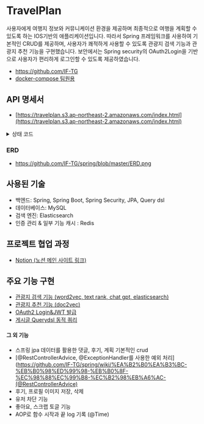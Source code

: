 
# TravelPlan

사용자에게 여행지 정보와 커뮤니케이션 환경을 제공하며 최종적으로 여행을 계획할 수 있도록 하는 IOS기반의 애플리케이션입니다. 따라서 Spring 프레임워크를 사용하여 기본적인 CRUD를 제공하며, 사용자가 쾌적하게 사용할 수 있도록 관광지 검색 기능과 관광지 추천 기능을 구현했습니다. 보안에서는 Spring security의 OAuth2Login을 기반으로 사용자가 편리하게 로그인할 수 있도록 제공하였습니다.
 - https://github.com/IF-TG
 - [docker-compose 팀원용](https://github.com/IF-TG/spring/wiki/docker%E2%80%90compose-(%ED%8C%80%EC%9B%90%EC%9A%A9))
## API 명세서
 - [https://travelplan.s3.ap-northeast-2.amazonaws.com/index.html](https://travelplan.s3.ap-northeast-2.amazonaws.com/index.html)
   
<details>
  <summary>상태 코드</summary>
 
| HttpStatus           | 에러 코드 | 메시지                                              | enum                 |
|----------------------|------------|---------------------------------------------------|-----------------------|
| OK                   | 0000       | SUCCESS                                           | SUCCESS               |
| BAD_REQUEST          | 2001       | 알 수 없는 컨텐츠 타입                             | INVALID_CONTENT_TYPE_ID |
| NOT_FOUND            | 2011       | 삭제되었거나 알 수 없는 댓글입니다.                    | NOT_FOUND_COMMENT     |
| NOT_FOUND            | 2012       | 삭제되었거나 알 수 없는 글입니다.                     | NOT_FOUND_POST        |
| NOT_FOUND            | 2013       | 이미 삭제된 댓글입니다.                              | IS_ALREADY_DELETE     |
| NOT_FOUND            | 2014       | 알 수 없는 컨텐츠입니다.                             | NOT_FOUND_CONTENT     |
| NOT_FOUND            | 4000       | 알 수 없는 사용자                                   | NOT_FOUND_USER        |
| UNAUTHORIZED         | 4001       | 로그인이 만료되었습니다.                             | EXPIRED_LOGIN         |
| UNAUTHORIZED         | 4002       | 로그인 유지 시간 만료되었습니다.                      | EXPIRED_TOKEN         |
| UNAUTHORIZED         | 4003       | 유효하지 않는 접근입니다.                             | NOT_VALID_TOKEN       |
| CONFLICT             | 4005       | 중복된 닉네임입니다.                                  | DUPLICATE_NICKNAME    |
| FORBIDDEN            | 4444       | 잘못된 접근입니다.                                   | AUTHENTICATION_FAILED |
| FORBIDDEN            | 4445       | 권한이 없습니다.                                    | AUTHORITY_FAILED      |
| BAD_REQUEST          | 4008       | 유효하지 않은 날짜 형식입니다.                        | INVALID_DATE_FORMAT   |
| BAD_REQUEST          | 4006       | 지원하지 않는 포멧입니다.                             | INVALID_IMAGE_TYPE    |
| INTERNAL_SERVER_ERROR| 5001       | 죄송합니다. 요청을 처리하는 과정에서 예상치 못한 서버 오류가 발생했습니다. 문제를 빠르게 해결하기 위해 노력하고 있습니다. 문제가 지속될 경우, 이메일로 문의해 주세요. | Internal_Server_Error |
| NOT_IMPLEMENTED      | 5002       | 로그인 시도 중 문제가 발생하였습니다.                  | UNSUPPORTED_OAUTH2_REQUIREMENT |
| INTERNAL_SERVER_ERROR| 5003       | 이미지 저장에 실패했습니다.                           | CANNOT_CREATE_FOLDER |            

</details>

### ERD
 - https://github.com/IF-TG/spring/blob/master/ERD.png
## 사용된 기술
- 백엔드: Spring, Spring Boot, Spring Security, JPA, Query dsl
- 데이터베이스: MySQL
- 검색 엔진: Elasticsearch
- 인증 관리 & 일부 기능 캐시 : Redis
## 프로젝트 협업 과정
 - [Notion (노션 메인 사이트 링크)](https://www.notion.so/d00c55ded166441bb7991ff3a28b4d73)
## 주요 기능 구현
 - [관광지 검색 기능 (word2vec, text rank, chat gpt, elasticsearch)](https://github.com/IF-TG/spring/wiki/GET-:-%EA%B2%80%EC%83%89-%EA%B8%B0%EB%8A%A5-(with-Elasticsearch,-Chat-GPT,-Word2Vec,-Text-Rank))
 - [관광지 추천 기능 (doc2vec)](https://github.com/IF-TG/spring/wiki/GET:-%EA%B4%80%EA%B4%91%EC%A7%80-%EC%B6%94%EC%B2%9C-%EA%B8%B0%EB%8A%A5-(-doc2vec-))
 - [OAuth2 Login&JWT 발급](https://github.com/MoonDooo/authentication_server)
 - [게시글 Querydsl 동적 쿼리](https://github.com/IF-TG/spring/wiki/GET-:--Posts,-Query-dsl-%EB%A5%BC-%EC%82%AC%EC%9A%A9%ED%95%9C-%EB%8F%99%EC%A0%81-%EC%BF%BC%EB%A6%AC)

#### 그 외 기능
 - 스프링 jpa 데이터를 활용한 댓글, 후기, 계획 기본적인 crud
 - [@RestControllerAdvice, @ExceptionHandler를 사용한 예외 처리](https://github.com/IF-TG/spring/wiki/%EA%B2%B0%EA%B3%BC-%EB%B0%98%ED%99%98-%EB%B0%8F-%EC%98%88%EC%99%B8-%EC%B2%98%EB%A6%AC-(@RestControllerAdvice)
 - 후기, 프로필 이미지 저장, 삭제
 - 유저 차단 기능
 - 좋아요, 스크랩 토글 기능
 - AOP로 함수 시작과 끝 log 기록 (@Time)
